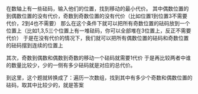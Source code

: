 

在数轴上有一些砝码，输入他们的位置，找到移动的最小代价。
其中偶数位置的到偶数位置的没有代价，奇数到奇数位置的没有代价（比如位置1到位置3不需要代价，2到4也不需要）
那么在这个条件下就可以把所有奇数位置的砝码放到一个位置上（比如1,3,5三个位置上有一堆砝码，你可以全部堆在3位置上，反正不需要代价）
于是在没有代价的情况下，我们就可以把所有偶数位置的砝码和奇数位置的砝码摆到连续的位置上

其次，奇数到偶数和偶数到奇数的移动一个砝码就需要1代价
于是再比较两者中谁的数量比较少，少的一侧有多少砝码就是对应的总代价。

到这里，这个题就转换成了：遍历一次数组，找到其中有多少个奇数和偶数位置的砝码，取其中比较少的，就是答案

